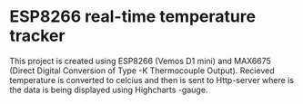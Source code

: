 # ESP8266 real-time temperature tracker

This project is created using ESP8266 (Vemos D1 mini) and MAX6675 (Direct Digital Conversion of Type -K Thermocouple
Output). Recieved temperature is converted to celcius and then is sent to Http-server where is the data is being displayed using Highcharts -gauge. 


